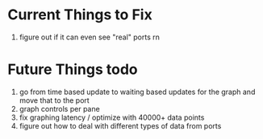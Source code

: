 # Current Things to Fix

1. figure out if it can even see "real" ports rn

# Future Things todo

1. go from time based update to waiting based updates for the graph and move that to the port
1. graph controls per pane
1. fix graphing latency / optimize with 40000+ data points
1. figure out how to deal with different types of data from ports
